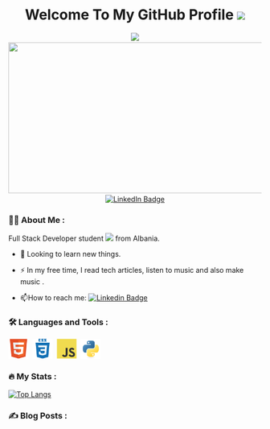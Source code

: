 <h1 align="center">
  Welcome To My GitHub Profile
  <img src="https://media.giphy.com/media/hvRJCLFzcasrR4ia7z/giphy.gif" width="30px"/>
</h1>


<div id="header" align="center">
  <img src="https://media.giphy.com/media/M9gbBd9nbDrOTu1Mqx/giphy.gif" width="100"/>
</div>




<div align="center">
  <img src="https://media.giphy.com/media/dWesBcTLavkZuG35MI/giphy.gif" width="600" height="300"/>
</div>



<div id="badges" align="center">
  <a href="https://www.linkedin.com/in/andrea-sarreqi-646061256/">
    <img src="https://img.shields.io/badge/LinkedIn-blue?style=for-the-badge&logo=linkedin&logoColor=white" alt="LinkedIn Badge"/>
  </a>
</div>




### :woman_technologist: About Me :
Full Stack Developer student <img src="https://media.giphy.com/media/WUlplcMpOCEmTGBtBW/giphy.gif" width="30"> from Albania.

- :seedling: Looking to learn new things.

- :zap: In my free time, I read tech articles, listen to music and also make music .

- :mailbox:How to reach me: [![Linkedin Badge](https://img.shields.io/badge/-kakbar-blue?style=flat&logo=Linkedin&logoColor=white)](https://www.linkedin.com/in/andrea-sarreqi-646061256/)




### :hammer_and_wrench: Languages and Tools :


<div>
<img src="https://github.com/devicons/devicon/blob/master/icons/html5/html5-original.svg" title="HTML5" alt="HTML" width="40" height="40"/>&nbsp;
 <img src="https://github.com/devicons/devicon/blob/master/icons/css3/css3-plain-wordmark.svg"  title="CSS3" alt="CSS" width="40" height="40"/>&nbsp;
<img src="https://github.com/devicons/devicon/blob/master/icons/javascript/javascript-original.svg" title="JavaScript" alt="JavaScript" width="40" height="40"/>&nbsp;
<img src="https://github.com/devicons/devicon/blob/master/icons/python/python-original.svg" title="Python" alt="JavaScript" width="40" height="40"/>&nbsp;
</div>


### :fire: My Stats :



[![Top Langs](https://github-readme-stats.vercel.app/api/top-langs/?username=andreasarreqi&layout=compact&theme=vision-friendly-dark)](https://github.com/anuraghazra/github-readme-stats)



### :writing_hand: Blog Posts :

<!-- BLOG-POST-LIST:START -->
<!-- BLOG-POST-LIST:END -->
